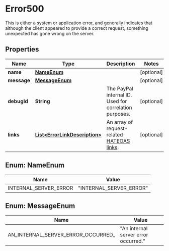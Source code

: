 

# Error500

This is either a system or application error, and generally indicates that although the client appeared to provide a correct request, something unexpected has gone wrong on the server.

## Properties

| Name | Type | Description | Notes |
|------------ | ------------- | ------------- | -------------|
|**name** | [**NameEnum**](#NameEnum) |  |  [optional] |
|**message** | [**MessageEnum**](#MessageEnum) |  |  [optional] |
|**debugId** | **String** | The PayPal internal ID. Used for correlation purposes. |  [optional] |
|**links** | [**List&lt;ErrorLinkDescription&gt;**](ErrorLinkDescription.md) | An array of request-related [HATEOAS links](https://en.wikipedia.org/wiki/HATEOAS). |  [optional] |



## Enum: NameEnum

| Name | Value |
|---- | -----|
| INTERNAL_SERVER_ERROR | &quot;INTERNAL_SERVER_ERROR&quot; |



## Enum: MessageEnum

| Name | Value |
|---- | -----|
| AN_INTERNAL_SERVER_ERROR_OCCURRED_ | &quot;An internal server error occurred.&quot; |



